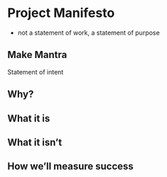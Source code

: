 # Project Manifesto
-  not a statement of work, a statement of purpose

## Make Mantra
Statement of intent 

## Why? 

## What it is 

## What it isn’t

## How we’ll measure success  


